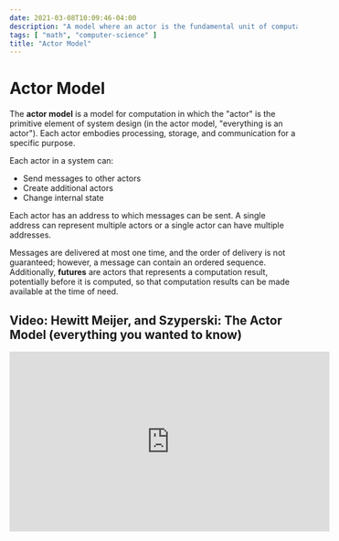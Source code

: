```yaml
---
date: 2021-03-08T10:09:46-04:00
description: "A model where an actor is the fundamental unit of computation including processing, storage, and communication"
tags: [ "math", "computer-science" ]
title: "Actor Model"
---
```


# Actor Model

The **actor model** is a model for computation in which the "actor" is the primitive element of system design (in the actor model, "everything is an actor"). Each actor embodies processing, storage, and communication for a specific purpose.

Each actor in a system can:

* Send messages to other actors
* Create additional actors
* Change internal state

Each actor has an address to which messages can be sent. A single address can represent multiple actors or a single actor can have multiple addresses.

Messages are delivered at most one time, and the order of delivery is not guaranteed; however, a message can contain an ordered sequence. Additionally, **futures** are actors that represents a computation result, potentially before it is computed, so that computation results can be made available at the time of need.

## Video: Hewitt Meijer, and Szyperski: The Actor Model (everything you wanted to know)

<iframe width="560" height="315" src="https://www.youtube.com/embed/1zVdhDx7Tbs" frameborder="0" allow="accelerometer; autoplay; clipboard-write; encrypted-media; gyroscope; picture-in-picture" allowfullscreen></iframe>
